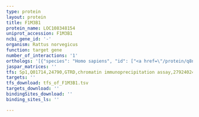 ```yaml
---
type: protein
layout: protein
title: F1M3B1
protein_name: LOC108348154
uniprot_accession: F1M3B1
ncbi_gene_id: '-'
organism: Rattus norvegicus
function: target gene
number_of_interactions: '1'
orthologs: '[{"species": "Homo sapiens", "id": ["<a href=\"/protein/q8n6d5\">Q8N6D5</a>"]}, {"species": "Danio rerio", "id": ["<a href=\"/protein/q502m6\">Q502M6</a>"]}, {"species": "Mus musculus", "id": ["<a href=\"/protein/d3yvv3\">D3YVV3</a>"]}, {"species": "Drosophila melanogaster", "id": ["<a href=\"/protein/q9vqi1\">Q9VQI1</a>"]}]'
jaspar_matrices: ''
tfs: Sp1,Q01714,24790,GTRD,chromatin immunoprecipitation assay,27924024%5Buid%5D,No
targets: ''
tfs_download: tfs_of_F1M3B1.tsv
targets_download: ''
bindingSites_download: ''
binding_sites_ls: ''

---
```

